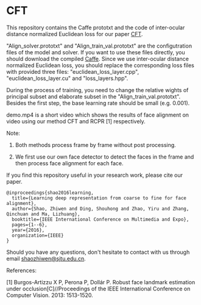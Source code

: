 # CFT

This repository contains the Caffe prototxt and the code of inter-ocular distance normalized Euclidean loss for our paper [CFT](https://arxiv.org/pdf/1608.00207.pdf).

"Align_solver.prototxt" and "Align_train_val.prototxt" are the configutration files of the model and solver. If you want to use these files directly, you should download the compiled [Caffe](https://github.com/ZhiwenShao/Caffe-bn-windows). Since we use inter-ocular distance normalized Euclidean loss, you should replace the corresponding loss files with provided three files: "euclidean_loss_layer.cpp", "euclidean_loss_layer.cu" and "loss_layers.hpp".

During the process of training, you need to change the relative wights of principal subset and elaborate subset in the "Align_train_val.prototxt". Besides the first step, the base learning rate should be small (e.g. 0.001). 

demo.mp4 is a short video which shows the results of face alignment on video using our method CFT and RCPR [1] respectively.

Note:

1. Both methods process frame by frame without post processing.

2. We first use our own face detector to detect the faces in the frame and then process face alignment for each face.

If you find this repository useful in your research work, please cite our paper.
```
@inproceedings{shao2016learning,
  title={Learning deep representation from coarse to fine for face alignment},
  author={Shao, Zhiwen and Ding, Shouhong and Zhao, Yiru and Zhang, Qinchuan and Ma, Lizhuang},
  booktitle={IEEE International Conference on Multimedia and Expo},
  pages={1--6},
  year={2016},
  organization={IEEE}
}
```
Should you have any questions, don't hesitate to contact with us through email shaozhiwen@sjtu.edu.cn.

References:

[1] Burgos-Artizzu X P, Perona P, Dollár P. Robust face landmark estimation under occlusion[C]//Proceedings of the IEEE International Conference on Computer Vision. 2013: 1513-1520.
